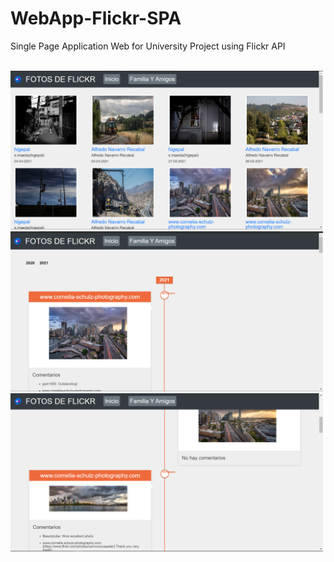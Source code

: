 # WebApp-Flickr-SPA

Single Page Application Web for University Project using Flickr API

<br>
<img src="Screenshots/Screen1.png" width="500">
<img src="Screenshots/Screen2.png" width="500">
<img src="Screenshots/Screen3.png" width="500">
